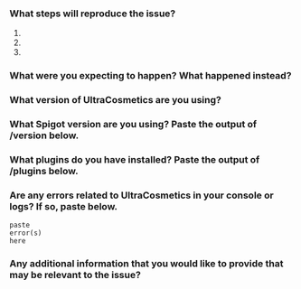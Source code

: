 ### What steps will reproduce the issue?  
1. 
2. 
3. 

### What were you expecting to happen? What happened instead?  

### What version of UltraCosmetics are you using?  

### What Spigot version are you using? Paste the output of /version below.  

### What plugins do you have installed? Paste the output of /plugins below.  

### Are any errors related to UltraCosmetics in your console or logs? If so, paste below.  
```
paste
error(s)
here
```
### Any additional information that you would like to provide that may be relevant to the issue?
